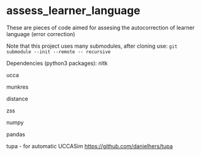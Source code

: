 # assess_learner_language
These are pieces of code aimed for assesing the autocorrection of learner language (error correction)

Note that this project uses many submodules, after cloning use: 
```git submodule --init --remote -- recursive ```


Dependencies (python3 packages):
nltk

ucca

munkres

distance

zss

numpy

pandas

tupa - for automatic UCCASim https://github.com/danielhers/tupa
